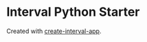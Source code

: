 # Interval Python Starter

Created with
[create-interval-app](https://github.com/interval/create-interval-app).
